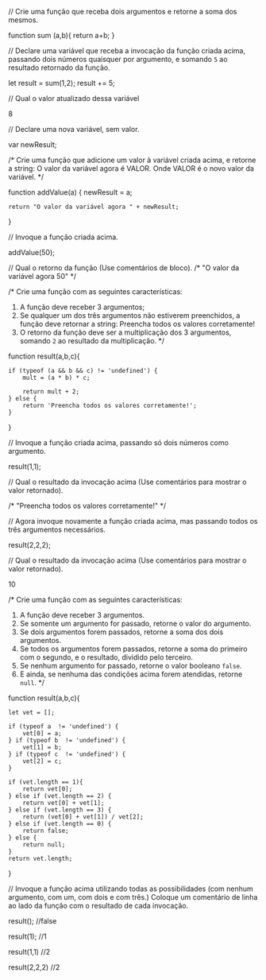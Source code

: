 // Crie uma função que receba dois argumentos e retorne a soma dos mesmos.

function sum (a,b){
    return a+b;
}


// Declare uma variável que receba a invocação da função criada acima, passando dois números quaisquer por argumento, e somando `5` ao resultado retornado da função.

let result = sum(1,2);
result += 5; 

// Qual o valor atualizado dessa variável

8


// Declare uma nova variável, sem valor.

var newResult;

/*
Crie uma função que adicione um valor à variável criada acima, e retorne a string:
O valor da variável agora é VALOR.
Onde VALOR é o novo valor da variável.
*/

function addValue(a) {
    newResult = a;

    return "O valor da variável agora " + newResult;
}


// Invoque a função criada acima.

addValue(50);


// Qual o retorno da função
 (Use comentários de bloco).
/*
    "O valor da variável agora 50"
*/

/*
Crie uma função com as seguintes características:
1. A função deve receber 3 argumentos;
2. Se qualquer um dos três argumentos não estiverem preenchidos, a função deve retornar a string:
Preencha todos os valores corretamente!
3. O retorno da função deve ser a multiplicação dos 3 argumentos, somando `2` ao resultado da multiplicação.
*/

function result(a,b,c){

    if (typeof (a && b && c) != 'undefined') {
        mult = (a * b) * c;

        return mult + 2;
    } else {
        return 'Preencha todos os valores corretamente!';
    }
}


// Invoque a função criada acima, passando só dois números como argumento.

result(1,1);

// Qual o resultado da invocação acima
 (Use comentários para mostrar o valor retornado).

 /*
"Preencha todos os valores corretamente!"
*/

// Agora invoque novamente a função criada acima, mas passando todos os três argumentos necessários.

result(2,2,2);

// Qual o resultado da invocação acima
 (Use comentários para mostrar o valor retornado).

10


/*
Crie uma função com as seguintes características:
1. A função deve receber 3 argumentos.
2. Se somente um argumento for passado, retorne o valor do argumento.
3. Se dois argumentos forem passados, retorne a soma dos dois argumentos.
4. Se todos os argumentos forem passados, retorne a soma do primeiro com o segundo, e o resultado, dividido pelo terceiro.
5. Se nenhum argumento for passado, retorne o valor booleano `false`.
6. E ainda, se nenhuma das condições acima forem atendidas, retorne `null`.
*/

function result(a,b,c){

    let vet = [];

    if (typeof a  != 'undefined') {
        vet[0] = a;
    } if (typeof b  != 'undefined') {
        vet[1] = b;
    } if (typeof c  != 'undefined') {
        vet[2] = c;
    }
    
    if (vet.length == 1){
        return vet[0];
    } else if (vet.length == 2) {
        return vet[0] + vet[1];
    } else if (vet.length == 3) {
        return (vet[0] + vet[1]) / vet[2]; 
    } else if (vet.length == 0) {
        return false;
    } else {
        return null;
    }
    return vet.length; 
}



// Invoque a função acima utilizando todas as possibilidades (com nenhum argumento, com um, com dois e com três.) Coloque um comentário de linha ao lado da função com o resultado de cada invocação.

result(); //false

result(1); //1

result(1,1) //2

result(2,2,2) //2
